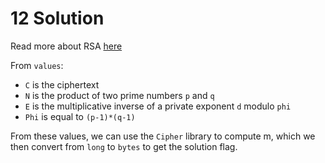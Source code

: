 # 12 Solution
Read more about RSA [here](https://en.wikipedia.org/wiki/RSA_(cryptosystem))

From `values`:
* `C` is the ciphertext
* `N` is the product of two prime numbers `p` and `q`
* `E` is the multiplicative inverse of a private exponent `d` modulo `phi`
* `Phi` is equal to `(p-1)*(q-1)`

From these values, we can use the `Cipher` library to compute m, which we then convert from `long` to `bytes` to get the solution flag.